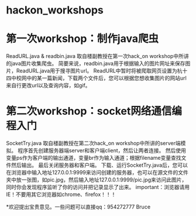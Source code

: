 # hackon_workshops

# 第一次workshop：制作java爬虫
ReadURL.java & readbin.java 取自楼副教授在第一次hack_on workshop中所讲的java图片收集爬虫。
简要来说，readbin.java用于根据输入的图片网址来保存图片，ReadURL.java用于搜寻图片url。
ReadURL中暂时将被爬取网页设置为杭十四中校网中的某一篇新闻，下载两个文件后，您可以根据您想收集图片的网站url来自行更改url以及查询内容，如gif。

# 第二次workshop：socket网络通信编程入门
SocketTry.java 取自楼副教授在第二次hack_on workshop中所讲的server端模拟。
程序首先创建服务器端server和客户端client，然后让两者连接。
然后使用变量ps作为客户端的输出通道，变量br作为输入通道；根据filename变量查找文件然后输出。
最后关闭服务器和客户端。
下载、运行SocketTry.java后，您可以在浏览器中输入地址127.0.0.1:9999来访问创建的服务器，也可以在源文件的文件夹中放一张图，如pic.jpg，然后输入地址127.0.0.1:9999/pic.jpg来访问此图片，同时你会发现程序监听了你的访问并把记录显示了出来。
important：浏览器请用IE！不要用其它浏览器如chrome、firefox！！！


*欢迎提出宝贵意见。一些问题可以直接qq：954272777
Bruce

